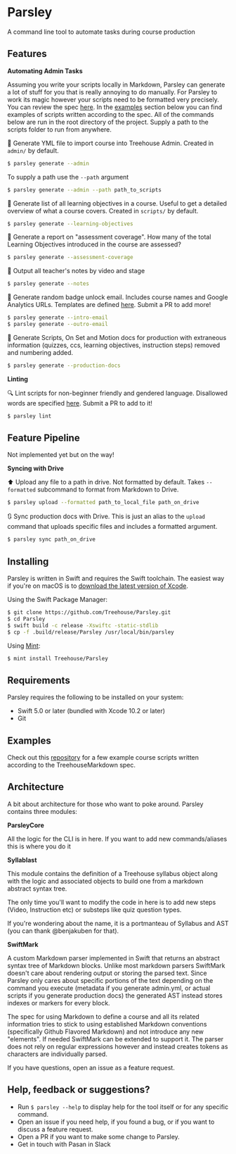 # Parsley

A command line tool to automate tasks during course production

## Features

**Automating Admin Tasks**

Assuming you write your scripts locally in Markdown, Parsley can generate a lot of stuff for you that is really annoying to do manually. For Parsley to work its magic however your scripts need to be formatted very precisely. You can review the spec [here](TreehouseMarkdown.md). In the [examples](#examples) section below you can find examples of scripts written according to the spec.  All of the commands below are run in the root directory of the project. Supply a path to the scripts folder to run from anywhere.  

:file_folder: Generate YML file to import course into Treehouse Admin. Created in `admin/` by default.

```bash
$ parsley generate --admin
```

To supply a path use the `--path` argument

```bash
$ parsley generate --admin --path path_to_scripts
```

:school: Generate list of all learning objectives in a course. Useful to get a detailed overview of what a course covers. Created in  `scripts/` by default. 

```bash
$ parsley generate --learning-objectives
```

:100: Generate a report on "assessment coverage". How many of the total Learning Objectives introduced in the course are assessed?

```bash
$ parsley generate --assessment-coverage
```

:musical_note: Output all teacher's notes by video and stage

```bash
$ parsley generate --notes
```

:email: Generate random badge unlock email. Includes course names  and Google Analytics URLs. Templates are defined [here](). Submit a PR to add more!

```bash
$ parsley generate --intro-email
$ parsley generate --outro-email
```

:movie_camera: Generate Scripts, On Set and Motion docs for production with extraneous information (quizzes, ccs, learning objectives, instruction steps) removed and numbering added.

```bash
$ parsley generate --production-docs
```

**Linting**

:mag: Lint scripts for non-beginner friendly and gendered language. Disallowed words are specified [here](). Submit a PR to add to it!

```bash
$ parsley lint
```

## Feature Pipeline

Not implemented yet but on the way!

**Syncing with Drive**

:arrow_up: Upload any file to a path in drive. Not formatted by default. Takes `--formatted` subcommand to format from Markdown to Drive.   
 
```bash
$ parsley upload --formatted path_to_local_file path_on_drive
```

:arrows_clockwise: Sync production docs with Drive. This is just an alias to the `upload` command that uploads specific files and includes a formatted argument.

```bash
$ parsley sync path_on_drive
```

## Installing

Parsley is written in Swift and requires the Swift toolchain. The easiest way if you're on macOS is to [download the latest version of Xcode](https://swift.org/download/#releases). 

Using the Swift Package Manager:

```bash
$ git clone https://github.com/Treehouse/Parsley.git
$ cd Parsley
$ swift build -c release -Xswiftc -static-stdlib
$ cp -f .build/release/Parsley /usr/local/bin/parsley
```

Using [Mint](https://github.com/yonaskolb/mint):

```bash
$ mint install Treehouse/Parsley
```

## Requirements

Parsley requires the following to be installed on your system:

- Swift 5.0 or later (bundled with Xcode 10.2 or later)
- Git

## Examples

Check out this [repository](https://github.com/treehouse/swift-content/tree/master/swift-basics-v4) for a few example course scripts written according to the TreehouseMarkdown spec.

## Architecture 

A bit about architecture for those who want to poke around. Parsley contains three modules:

**ParsleyCore**

All the logic for the CLI is in here. If you want to add new commands/aliases this is where you do it

**Syllablast** 

This module contains the definition of a Treehouse syllabus object along with the logic and associated objects to build one from a markdown abstract syntax tree.

The only time you'll want to modify the code in here is to add new steps (Video, Instruction etc) or substeps like quiz question types. 

If you're wondering about the name, it is a portmanteau of Syllabus and AST (you can thank @benjakuben for that). 

**SwiftMark**

A custom Markdown parser implemented in Swift that returns an abstract syntax tree of Markdown blocks. Unlike most markdown parsers SwiftMark doesn't care about rendering output or storing the parsed text. Since Parsley only cares about specific portions of the text depending on the command you execute (metadata if you generate admin.yml, or actual scripts if you generate production docs) the generated AST instead stores indexes or markers for every block. 

The spec for using Markdown to define a course and all its related information tries to stick to using established Markdown conventions (specifically Github Flavored Markdown) and not introduce any new "elements". If needed SwiftMark can be extended to support it. The parser does not rely on regular expressions however and instead creates tokens as characters are individually parsed.

If you have questions, open an issue as a feature request.

## Help, feedback or suggestions?

- Run `$ parsley --help` to display help for the tool itself or for any specific command.
- Open an issue if you need help, if you found a bug, or if you want to discuss a feature request.
- Open a PR if you want to make some change to Parsley.
- Get in touch with Pasan in Slack
